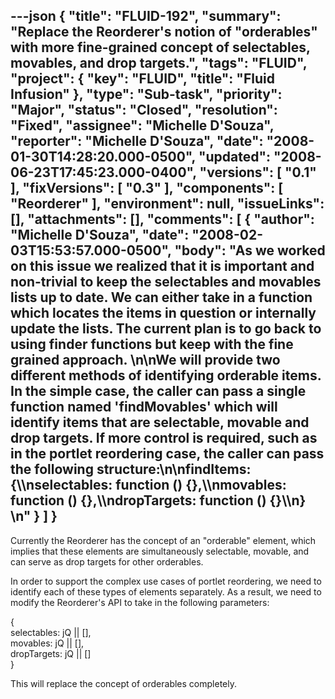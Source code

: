 ---json
{
  "title": "FLUID-192",
  "summary": "Replace the Reorderer's notion of \"orderables\" with more fine-grained concept of selectables, movables, and drop targets.",
  "tags": "FLUID",
  "project": {
    "key": "FLUID",
    "title": "Fluid Infusion"
  },
  "type": "Sub-task",
  "priority": "Major",
  "status": "Closed",
  "resolution": "Fixed",
  "assignee": "Michelle D'Souza",
  "reporter": "Michelle D'Souza",
  "date": "2008-01-30T14:28:20.000-0500",
  "updated": "2008-06-23T17:45:23.000-0400",
  "versions": [
    "0.1"
  ],
  "fixVersions": [
    "0.3"
  ],
  "components": [
    "Reorderer"
  ],
  "environment": null,
  "issueLinks": [],
  "attachments": [],
  "comments": [
    {
      "author": "Michelle D'Souza",
      "date": "2008-02-03T15:53:57.000-0500",
      "body": "As we worked on this issue we realized that it is important and non-trivial to keep the selectables and movables lists up to date. We can either take in a function which locates the items in question or internally update the lists. The current plan is to go back to using finder functions but keep with the fine grained approach.&#x20;\n\nWe will provide two different methods of identifying orderable items. In the simple case, the caller can pass a single function named 'findMovables' which will identify items that are selectable, movable and drop targets. If more control is required, such as in the portlet reordering case, the caller can pass the following structure:\n\nfindItems: {\\\nselectables: function () {},\\\nmovables: function () {},\\\ndropTargets: function () {}\\\n}&#x20;\n"
    }
  ]
}
---
Currently the Reorderer has the concept of an "orderable" element, which implies that these elements are simultaneously selectable, movable, and can serve as drop targets for other orderables.

In order to support the complex use cases of portlet reordering, we need to identify each of these types of elements separately. As a result, we need to modify the Reorderer's API to take in the following parameters:

{\
selectables: jQ || \[],\
movables: jQ || \[],\
dropTargets: jQ || \[]\
}

This will replace the concept of orderables completely.

        